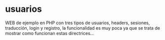 usuarios
========

WEB de ejemplo en PHP con tres tipos de usuarios, headers, sesiones, traducción, login y registro, la funcionalidad es muy poca ya que se trata de mostrar como funcionan estas directrices... 
